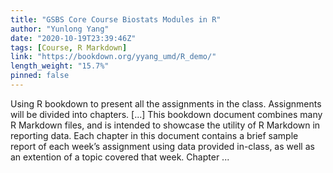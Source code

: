 ```yaml
---
title: "GSBS Core Course Biostats Modules in R"
author: "Yunlong Yang"
date: "2020-10-19T23:39:46Z"
tags: [Course, R Markdown]
link: "https://bookdown.org/yyang_umd/R_demo/"
length_weight: "15.7%"
pinned: false
---
```


Using R bookdown to present all the assignments in the class. Assignments will be divided into chapters. [...] This bookdown document combines many R Markdown files, and is intended to showcase the utility of R Markdown in reporting data. Each chapter in this document contains a brief sample report of each week’s assignment using data provided in-class, as well as an extention of a topic covered that week. Chapter ...

